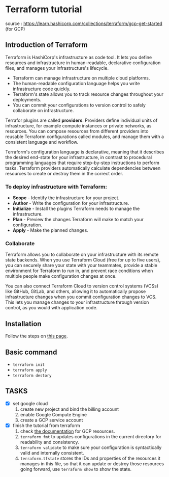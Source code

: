# Terraform tutorial
source : https://learn.hashicorp.com/collections/terraform/gcp-get-started (for GCP)

## Introduction of Terraform
Terraform is HashiCorp's infrastructure as code tool. It lets you define resources and infrastructure in human-readable, declarative configuration files, and manages your infrastructure's lifecycle.
- Terraform can manage infrastructure on multiple cloud platforms.
- The human-readable configuration language helps you write infrastructure code quickly.
- Terraform's state allows you to track resource changes throughout your deployments.
- You can commit your configurations to version control to safely collaborate on infrastructure.

Terrafor plugins are called __providers__. Providers define individual units of infrastructure, for example compute instances or private networks, as resources. You can compose resources from different providers into reusable Terraform configurations called modules, and manage them with a consistent language and workflow.

Terraform's configuration language is declarative, meaning that it describes the desired end-state for your infrastructure, in contrast to procedural programming languages that require step-by-step instructions to perform tasks. Terraform providers automatically calculate dependencies between resources to create or destroy them in the correct order.

### To deploy infrastructure with Terraform:

- __Scope__ - Identify the infrastructure for your project.
- __Author__ - Write the configuration for your infrastructure.
- __Initialize__ - Install the plugins Terraform needs to manage the infrastructure.
- __Plan__ - Preview the changes Terraform will make to match your configuration.
- __Apply__ - Make the planned changes.

### Collaborate
Terraform allows you to collaborate on your infrastructure with its remote state backends. When you use Terraform Cloud (free for up to five users), you can securely share your state with your teammates, provide a stable environment for Terraform to run in, and prevent race conditions when multiple people make configuration changes at once.

You can also connect Terraform Cloud to version control systems (VCSs) like GitHub, GitLab, and others, allowing it to automatically propose infrastructure changes when you commit configuration changes to VCS. This lets you manage changes to your infrastructure through version control, as you would with application code.

## Installation
Follow the steps on [this page](https://learn.hashicorp.com/tutorials/terraform/install-cli?in=terraform/gcp-get-started).

## Basic command
- `terraform init`  
- `terraform apply`  
- `terraform destory`  

## TASKS
- [x] set google cloud
    1. create new project and bind the billing account
    2. enable Google Compute Engine
    3. create a GCP service account
- [x] finish the tutorial from terraform
    1. check [the documentation](https://registry.terraform.io/providers/hashicorp/google/latest/docs) for GCP resources.
    2. `terraform fmt` to  updates configurations in the current directory for readability and consistency.
    3. `terraform validate` to make sure your configuration is syntactically valid and internally consistent.
    4. `terraform.tfstate` stores the IDs and properties of the resources it manages in this file, so that it can update or destroy those resources going forward, use `terraform show` to show the state.